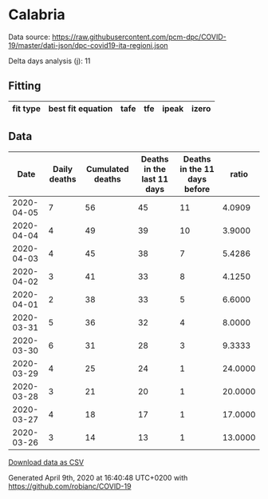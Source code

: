 # Calabria

Data source: https://raw.githubusercontent.com/pcm-dpc/COVID-19/master/dati-json/dpc-covid19-ita-regioni.json

Delta days analysis (j): 11

## Fitting 
|fit type|best fit equation|tafe|tfe|ipeak|izero|
|-------|-----|--------|------|---|---|

## Data
|Date|Daily deaths|Cumulated deaths|Deaths in the last 11 days|Deaths in the 11 days before|ratio|
|----|----------|-----------|-------|--------------------|-----|
|2020-04-05|7|56|45|11|4.0909|
|2020-04-04|4|49|39|10|3.9000|
|2020-04-03|4|45|38|7|5.4286|
|2020-04-02|3|41|33|8|4.1250|
|2020-04-01|2|38|33|5|6.6000|
|2020-03-31|5|36|32|4|8.0000|
|2020-03-30|6|31|28|3|9.3333|
|2020-03-29|4|25|24|1|24.0000|
|2020-03-28|3|21|20|1|20.0000|
|2020-03-27|4|18|17|1|17.0000|
|2020-03-26|3|14|13|1|13.0000|

[Download data as CSV](COVID-19_calabria_j11_2020-04-05.csv)

Generated April 9th, 2020 at 16:40:48 UTC+0200 with https://github.com/robianc/COVID-19
